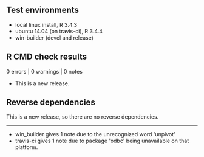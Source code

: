 ## Test environments
* local linux install, R 3.4.3
* ubuntu 14.04 (on travis-ci), R 3.4.4
* win-builder (devel and release)

## R CMD check results

0 errors | 0 warnings | 0 notes

* This is a new release.

## Reverse dependencies

This is a new release, so there are no reverse dependencies.

---

* win_builder gives 1 note due to the unrecognized word 'unpivot'
* travis-ci gives 1 note due to package 'odbc' being unavailable on that platform.

